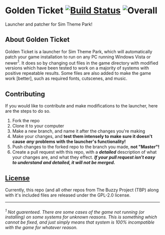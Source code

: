 # Golden Ticket [![Build Status](https://travis-ci.org/The-Buzzy-Project/Golden-Ticket.svg?branch=Development)](https://travis-ci.org/The-Buzzy-Project/Golden-Ticket) ![Overall](http://progressed.io/bar/23?title=Progress)
Launcher and patcher for Sim Theme Park!

## About Golden Ticket

Golden Ticket is a launcher for Sim Theme Park, which will automatically patch your game installation to run on any
PC running Windows Vista or newer<sup>1</sup>. It does so by changing out files in the game directory with modified versions
which have been tested to work on a majority of systems with positive repeatable results. Some files are also added to
make the game work \[better\], such as required fonts, cutscenes, and music.


## Contributing

If you would like to contribute and make modifications to the launcher, here are the steps to do so.

1. Fork the repo
2. Clone it to your computer
3. Make a new branch, and name it after the changes you're making
4. Make your changes, and **test them intensely to make sure it doesn't cause** ***any*** **problems with the launcher's functionality!**
5. Push changes to the forked repo to the branch you made, **not "Master"!**
6. Create a pull request with this repo, with a ***detailed*** description of what your changes are, and what they effect. ***If your pull request isn't easy to understand and detailed, it will not be merged.***


## [License](https://github.com/The-Buzzy-Project/Golden-Ticket/blob/master/LICENSE)

Currently, this repo (and all other repos from The Buzzy Project (TBP) along with it's included files are
released under the GPL-2.0 license.

---

###### <sup>1</sup> Not guarenteed. There are some cases of the game not running (or installing) on some systems for unknown reasons. This is something which cannot be fixed, and just simply means that system is 100% incompatible with the game for whatever reason.

